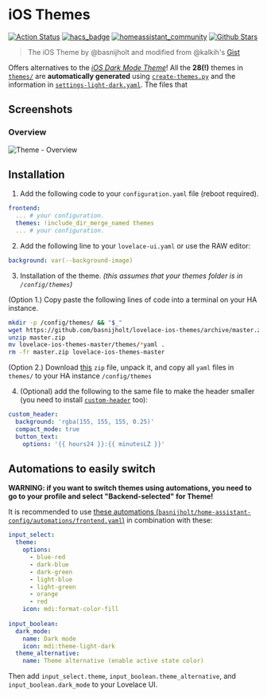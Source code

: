 # iOS Themes

[![Action Status](https://github.com/basnijholt/lovelace-ios-themes/workflows/yamllint/badge.svg)](https://github.com/basnijholt/lovelace-ios-themes/actions)
[![hacs_badge](https://img.shields.io/badge/HACS-Default-orange.svg)](https://github.com/custom-components/hacs)
[![homeassistant_community](https://img.shields.io/badge/HA%20community-forum-brightgreen)](https://community.home-assistant.io/t/XXXXXXXXXXXXXXXXXXXXXXXXXXXXXXXXXXX)
[![Github Stars](https://img.shields.io/github/stars/basnijholt/lovelace-ios-themes)](https://github.com/basnijholt/lovelace-ios-themes)

> The iOS Theme by @basnijholt and modified from @kalkih's [Gist](https://gist.github.com/kalkih/fbe84b371ef7f992c3bd51b235e2c299)

Offers alternatives to the [*iOS Dark Mode Theme*](https://github.com/basnijholt/lovelace-ios-dark-mode-theme)!
All the **28(!)** themes in [`themes/`](themes/) are **automatically generated** using [`create-themes.py`](create-themes.py) and the information in [`settings-light-dark.yaml`](settings-light-dark.yaml).
The files that 

## Screenshots

### Overview

![Theme - Overview](https://raw.githubusercontent.com/basnijholt/lovelace-ios-themes/master/docs/theme-overview.jpg)

## Installation

1. Add the following code to your `configuration.yaml` file (reboot required).

```yaml
frontend:
  ... # your configuration.
  themes: !include_dir_merge_named themes
  ... # your configuration.
```

2. Add the following line to your `lovelace-ui.yaml` or use the RAW editor:
```yaml
background: var(--background-image)
```

3. Installation of the theme.
*(this assumes that your themes folder is in `/config/themes`)*

(Option 1.) Copy paste the following lines of code into a terminal on your HA instance.
```bash
mkdir -p /config/themes/ && "$_"
wget https://github.com/basnijholt/lovelace-ios-themes/archive/master.zip
unzip master.zip
mv lovelace-ios-themes-master/themes/*yaml .
rm -fr master.zip lovelace-ios-themes-master
```

(Option 2.) Download [this](https://github.com/basnijholt/lovelace-ios-themes/archive/master.zip) `zip` file, unpack it, and copy all `yaml` files in `themes/` to your HA instance `/config/themes`

4. (Optional) add the following to the same file to make the header smaller (you need to install [`custom-header`](https://github.com/maykar/custom-header) too):
```yaml
custom_header:
  background: 'rgba(155, 155, 155, 0.25)'
  compact_mode: true
  button_text:
    options: '{{ hours24 }}:{{ minutesLZ }}'
```

## Automations to easily switch
**WARNING: if you want to switch themes using automations, you need to go to your profile and select "Backend-selected" for Theme!**

It is recommended to use [these automations (`basnijholt/home-assistant-config/automations/frontend.yaml`)](https://github.com/basnijholt/home-assistant-config/blob/master/automations/frontend.yaml) in combination with these:
```yaml
input_select:
  theme:
    options:
      - blue-red
      - dark-blue
      - dark-green
      - light-blue
      - light-green
      - orange
      - red
    icon: mdi:format-color-fill
  
input_boolean:
  dark_mode:
    name: Dark mode
    icon: mdi:theme-light-dark
  theme_alternative:
    name: Theme alternative (enable active state color)
```
Then add `input_select.theme`, `input_boolean.theme_alternative`, and `input_boolean.dark_mode` to your Lovelace UI.
